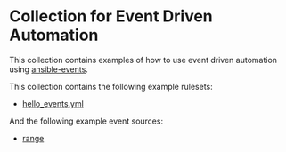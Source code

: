# Collection for Event Driven Automation

This collection contains examples of how to use event driven automation
using [ansible-events](https://github.com/benthomasson/ansible-events).

This collection contains the following example rulesets:

* [hello_events.yml](benthomasson/eda/rules/hello_events.yml)

And the following example event sources:

* [range](benthomasosn/eda/plugins/event_source/range.py)
